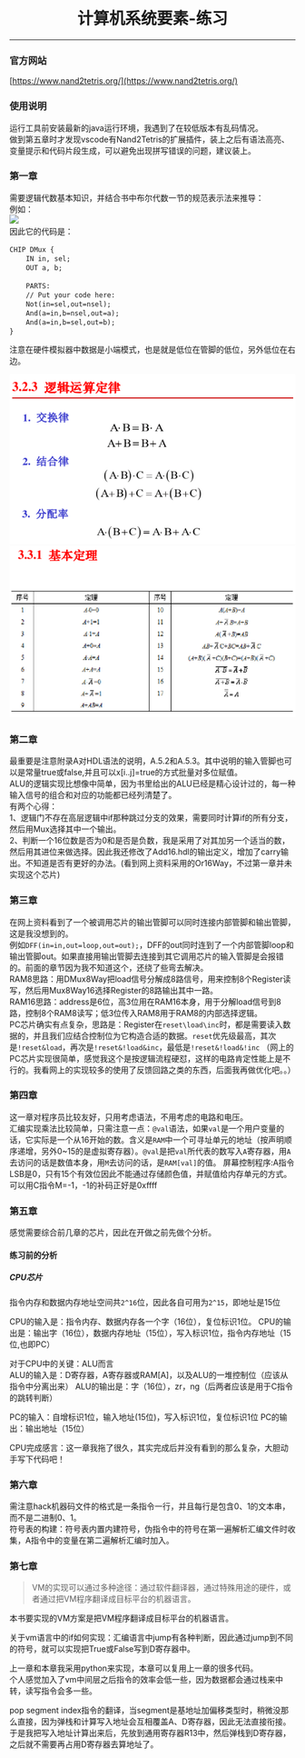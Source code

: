 # <center>计算机系统要素-练习</center>

----------

### 官方网站  
[https://www.nand2tetris.org/](https://www.nand2tetris.org/)  
### 使用说明  
运行工具前安装最新的java运行环境，我遇到了在较低版本有乱码情况。  
做到第五章时才发现vscode有Nand2Tetris的扩展插件，装上之后有语法高亮、变量提示和代码片段生成，可以避免出现拼写错误的问题，建议装上。

### 第一章  
需要逻辑代数基本知识，并结合书中布尔代数一节的规范表示法来推导：  
例如：  
<img src="https://latex.codecogs.com/svg.latex?dmux=(in*\overline{sel},in*sel)" />  
因此它的代码是：  
``` hdl  
CHIP DMux {
    IN in, sel;
    OUT a, b;

    PARTS:
    // Put your code here:
    Not(in=sel,out=nsel);
    And(a=in,b=nsel,out=a);
    And(a=in,b=sel,out=b);
}
```  

注意在硬件模拟器中数据是小端模式，也是就是低位在管脚的低位，另外低位在右边。  

![逻辑运算法则](./img/bool_op.png)  
![逻辑运算基本定理](./img/bool_law.png)  

### 第二章  
最重要是注意附录A对HDL语法的说明，A.5.2和A.5.3。其中说明的输入管脚也可以是常量true或false,并且可以x[i..j]=true的方式批量对多位赋值。  
ALU的逻辑实现比想像中简单，因为书里给出的ALU已经是精心设计过的，每一种输入信号的组合和对应的功能都已经列清楚了。  
有两个心得：  
1、逻辑门不存在高层逻辑中if那种跳过分支的效果，需要同时计算if的所有分支，然后用Mux选择其中一个输出。  
2、判断一个16位数是否为0和是否是负数，我是采用了对其加另一个适当的数，然后用其进位来做选择。因此我还修改了Add16.hdl的输出定义，增加了carry输出。不知道是否有更好的办法。(看到网上资料采用的Or16Way，不过第一章并未实现这个芯片)  

### 第三章  
在网上资料看到了一个被调用芯片的输出管脚可以同时连接内部管脚和输出管脚，这是我没想到的。  
例如`DFF(in=in,out=loop,out=out);`，DFF的out同时连到了一个内部管脚loop和输出管脚out。如果直接用输出管脚去连接到其它调用芯片的输入管脚是会报错的。前面的章节因为我不知道这个，还绕了些弯去解决。  
RAM8思路：用DMux8Way把load信号分解成8路信号，用来控制8个Register读写，然后用Mux8Way16选择Register的8路输出其中一路。  
RAM16思路：address是6位，高3位用在RAM16本身，用于分解load信号到8路，控制8个RAM8读写；低3位传入RAM8用于RAM8的内部选择逻辑。   
PC芯片确实有点复杂，思路是：Register在`reset\load\inc`时，都是需要读入数据的，并且我们应结合控制位为它构造合适的数据。`reset`优先级最高，其次是`!reset&load`，再次是`!reset&!load&inc`，最低是`!reset&!load&!inc` 
（网上的PC芯片实现很简单，感觉我这个是按逻辑流程硬怼，这样的电路肯定性能上是不行的。我看网上的实现较多的使用了反馈回路之类的东西，后面我再做优化吧。。） 

### 第四章  
这一章对程序员比较友好，只用考虑语法，不用考虑的电路和电压。  
汇编实现乘法比较简单，只需注意一点：`@val`语法，如果`val`是一个用户变量的话，它实际是一个从16开始的数。含义是`RAM`中一个可寻址单元的地址（按声明顺序递增，另外0~15的是虚拟寄存器）。`@val`是把`val`所代表的数写入`A`寄存器，用`A`去访问的话是数值本身，用`M`去访问的话，是`RAM[val]`的值。 
屏幕控制程序:A指令LSB是0，只有15个有效位因此不能通过存储颜色值，并赋值给内存单元的方式。可以用C指令M=-1，-1的补码正好是0xffff  

### 第五章  
感觉需要综合前几章的芯片，因此在开做之前先做个分析。  
#### 练习前的分析  
##### CPU芯片  
指令内存和数据内存地址空间共`2^16`位，因此各自可用为`2^15`，即地址是15位

CPU的输入是：指令内存、数据内存各一个字（16位），复位标识1位。
CPU的输出是：输出字（16位），数据内存地址（15位），写入标识1位，指令内存地址（15位,也即PC）

对于CPU中的关键：ALU而言  
ALU的输入是：D寄存器，A寄存器或RAM[A]，以及ALU的一堆控制位（应该从指令中分离出来）
ALU的输出是：字（16位），zr，ng（后两者应该是用于C指令的跳转判断）

PC的输入：自增标识1位，输入地址(15位)，写入标识1位，复位标识1位
PC的输出：输出地址（15位）  

CPU完成感言：这一章我拖了很久，其实完成后并没有看到的那么复杂，大胆动手写下代码吧！  


### 第六章  
需注意hack机器码文件的格式是一条指令一行，并且每行是包含0、1的文本串，而不是二进制0、1。  
符号表的构建：符号表内置内建符号，伪指令中的符号在第一遍解析汇编文件时收集，A指令中的变量在第二遍解析汇编时加入。  


### 第七章  
>VM的实现可以通过多种途径：通过软件翻译器，通过特殊用途的硬件，或者通过把VM程序翻译成目标平台的机器语言。  

本书要实现的VM方案是把VM程序翻译成目标平台的机器语言。  
  
关于vm语言中的if如何实现：汇编语言中jump有各种判断，因此通过jump到不同的符号，就可以实现把True或False写到D寄存器中。  

上一章和本章我采用python来实现，本章可以复用上一章的很多代码。  
个人感觉加入了vm中间层之后指令的效率会低一些，因为数据都会通过栈来中转，读写指令会多一些。  

pop segment index指令的翻译，当segment是基地址加偏移类型时，稍微没那么直接，因为弹栈和计算写入地址会互相覆盖A、D寄存器，因此无法直接衔接。于是我把写入地址计算出来后，先放到通用寄存器R13中，然后弹栈到D寄存器，之后就不需要再占用D寄存器去算地址了。  